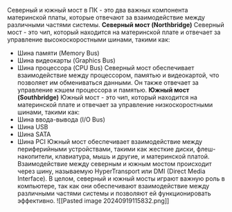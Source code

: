 Северный и южный мост в ПК - это два важных компонента материнской платы, которые отвечают за взаимодействие между различными частями системы.
**Северный мост (Northbridge)**
Северный мост - это чип, который находится на материнской плате и отвечает за управление высокоскоростными шинами, такими как:
- Шина памяти (Memory Bus)
- Шина видеокарты (Graphics Bus)
- Шина процессора (CPU Bus)
Северный мост обеспечивает взаимодействие между процессором, памятью и видеокартой, что позволяет им обмениваться данными. Он также отвечает за управление кэшем процессора и памятью.
**Южный мост (Southbridge)**
Южный мост - это чип, который находится на материнской плате и отвечает за управление низкоскоростными шинами, такими как:
- Шина ввода-вывода (I/O Bus)
- Шина USB
- Шина SATA
- Шина PCI
Южный мост обеспечивает взаимодействие между периферийными устройствами, такими как жесткие диски, флеш-накопители, клавиатура, мышь и другие, и материнской платой.
Взаимодействие между северным и южным мостом происходит через шину, называемую HyperTransport или DMI (Direct Media Interface).
В целом, северный и южный мосты играют важную роль в компьютере, так как они обеспечивают взаимодействие между различными частями системы и позволяют ей функционировать эффективно.
![[Pasted image 20240919115832.png]]